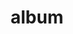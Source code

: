 ---
layout: album
resource: instagram
title: "album"
description: "masonry"
active: gallery
header-img: "img/gallery-bg.jpg"
album-title: "my 9th album"
images:
  - image_path: mianh.1001/bikini/20230812_114250_364778085_17987890514214000_4670069144013358145_n.jpg
  - image_path: mianh.1001/bikini/20230812_114250_366965793_17987890505214000_2203398334343728194_n.jpg
  - image_path: mianh.1001/bikini/20230812_114250_367012916_17987890496214000_3377006576886170788_n.jpg
  - image_path: mianh.1001/bikini/20231028_182626_397239851_17997367574214000_2613350427851346757_n.jpg
  - image_path: mianh.1001/bikini/20231028_182626_397245145_17997367565214000_8567685777561056187_n.jpg
  - image_path: mianh.1001/bikini/20231120_194327_404231210_18000353171214000_8296219656810193744_n.jpg
  - image_path: mianh.1001/bikini/20231120_194327_404266068_18000353180214000_266588810352958171_n.jpg
  - image_path: mianh.1001/bikini/20231120_194327_404270049_18000353192214000_563915866061665366_n.jpg
  - image_path: mianh.1001/bikini/20231120_194327_404459571_18000353162214000_2508971875571149286_n.jpg
  - image_path: mianh.1001/bikini/20240410_195051_436346468_18015147425214000_6805421134100762478_n.jpg
  - image_path: mianh.1001/bikini/20240410_195051_437179398_18015147416214000_6125186315150792181_n.jpg
  - image_path: mianh.1001/bikini/20240413_194905_437153923_18015437078214000_5754815846930356575_n.jpg
  - image_path: mianh.1001/bikini/20240413_194905_437729528_18015437087214000_8676812877075887469_n.jpg
  - image_path: mianh.1001/bikini/20240413_194905_437751700_18015437099214000_6513919121651683841_n.jpg
  - image_path: mianh.1001/bikini/20240418_210217_438837299_18015933758214000_1212706092140099865_n.jpg
  - image_path: mianh.1001/bikini/20240418_210217_438855655_18015933770214000_259261219167253938_n.jpg
  - image_path: mianh.1001/bikini/20240425_202732_438652486_18016611347214000_6021875378944845333_n.jpg
  - image_path: mianh.1001/bikini/20240425_202732_440149646_18016611320214000_9207479735325511629_n.jpg
  - image_path: mianh.1001/bikini/20240425_202732_440352205_18016611338214000_5289360185653639612_n.jpg
  - image_path: mianh.1001/bikini/20240425_202732_440383446_18016611329214000_3325198446902457614_n.jpg
  - image_path: mianh.1001/bikini/20240504_190329_441312667_18017461802214000_6830564594434363120_n.jpg
  - image_path: mianh.1001/bikini/20240504_190329_441413535_18017461832214000_143283603307071778_n.jpg
  - image_path: mianh.1001/bikini/20240504_190329_441420145_18017461820214000_3772209901764630465_n.jpg
  - image_path: mianh.1001/bikini/20240516_113110_436209376_18018719009214000_3556491283981430409_n.jpg
  - image_path: mianh.1001/bikini/20240516_113110_436211140_18018719030214000_7604268612114247995_n.jpg
  - image_path: mianh.1001/bikini/20240516_113110_436257954_18018719018214000_2705553377163808940_n.jpg
  - image_path: mianh.1001/bikini/20240516_113110_442507075_18018719039214000_8084152265990870750_n.jpg
  - image_path: mianh.1001/bikini/20240530_202123_445538923_18020108066214000_3731879013907642307_n.jpg
  - image_path: mianh.1001/bikini/20240530_202123_447016879_18020108048214000_6996709055484591811_n.jpg
  - image_path: mianh.1001/bikini/20240530_202123_447051260_18020108057214000_7637665592266433284_n.jpg
  - image_path: mianh.1001/bikini/20240618_155011_448686722_18022005731214000_5760748682441302736_n.jpg
  - image_path: mianh.1001/bikini/20240618_155011_448714894_18022005740214000_894719460790961578_n.jpg
  - image_path: mianh.1001/bikini/20240624_132518_449078069_18022602419214000_6295371460311054870_n.jpg
  - image_path: mianh.1001/bikini/20240624_132518_449117906_18022602428214000_146417758416220519_n.jpg
  - image_path: mianh.1001/bikini/20240624_132518_449118944_18022602446214000_8189485017950733493_n.jpg
  - image_path: mianh.1001/bikini/20240624_132518_449156870_18022602437214000_4413582209654406107_n.jpg
  - image_path: mianh.1001/bikini/20240627_193737_449403724_18022929323214000_8197645135578007667_n.jpg
  - image_path: mianh.1001/bikini/20240627_193737_449405968_18022929332214000_3568128227972883180_n.jpg
  - image_path: mianh.1001/bikini/20240627_193737_449406600_18022929311214000_3903845508457052058_n.jpg
  - image_path: mianh.1001/bikini/20240702_135118_449715755_18023418974214000_6828108909847384204_n.jpg
  - image_path: mianh.1001/bikini/20240702_135118_449748426_18023418965214000_2704515336650979045_n.jpg
  - image_path: mianh.1001/bikini/20240824_105046_456690147_18028831316214000_4348537472285911797_n.jpg
  - image_path: mianh.1001/bikini/20240824_105046_456690264_18028831307214000_4119286994711869676_n.jpg
  - image_path: mianh.1001/bikini/20240824_105046_456719247_18028831334214000_5900213326031576052_n.jpg
  - image_path: mianh.1001/bikini/20240824_105046_456785187_18028831298214000_3292622130028911749_n.jpg
  - image_path: mianh.1001/bikini/20240824_105046_456872846_18028831289214000_4690817832587825555_n.jpg
  - image_path: mianh.1001/bikini/20240824_105046_456904592_18028831343214000_2149185725102732296_n.jpg
  - image_path: mianh.1001/bikini/20240824_105046_457017088_18028831280214000_4475965591823331561_n.jpg
  - image_path: mianh.1001/bikini/20240905_125906_458398481_18030091688214000_3780725573008774549_n.jpg
  - image_path: mianh.1001/bikini/20240905_125906_458466858_18030091706214000_9201321665297368777_n.jpg
  - image_path: mianh.1001/bikini/20240905_125906_458468238_18030091697214000_7225085394248169131_n.jpg
  - image_path: mianh.1001/bikini/20240906_175229_458315115_1070717001155043_6971775522019858542_n.jpg
  - image_path: mianh.1001/bikini/20240906_175229_458383011_1533295810606231_6165822553243584649_n.jpg
  - image_path: mianh.1001/bikini/20240906_175229_458426890_483122031303085_3169143756748393960_n.jpg
  - image_path: mianh.1001/bikini/20240906_175229_458618228_2331557337186112_2174100243098678550_n.jpg
  - image_path: mianh.1001/bikini/20240908_150012_458540941_937338455103634_6454598421802306857_n.jpg
  - image_path: mianh.1001/bikini/20240908_150012_458617850_740823708169815_8568788037040717614_n.jpg
  - image_path: mianh.1001/bikini/20240908_150012_458767663_812138557753553_2261028133763239942_n.jpg
  - image_path: mianh.1001/bikini/20240908_150012_458948217_513719197913750_980506318804381768_n.jpg
  - image_path: mianh.1001/bikini/20240908_150012_459007922_1493670807930404_8471152158545541443_n.jpg
  - image_path: mianh.1001/bikini/20240916_111835_459787261_1683892412432355_1054924109937241557_n.jpg
  - image_path: mianh.1001/bikini/20240916_111835_460003541_1049119673319410_3464829686022333253_n.jpg
  - image_path: mianh.1001/bikini/20240916_111835_460076045_1035586231167222_1284571897219806242_n.jpg
  - image_path: mianh.1001/bikini/20240916_111835_460119671_457049294147552_577779600080209877_n.jpg
  - image_path: mianh.1001/bikini/20240916_111835_460136791_895401355818458_5123615140361325242_n.jpg
  - image_path: mianh.1001/bikini/20240916_111835_460149355_1262230191580618_6310159061131422047_n.jpg
  - image_path: mianh.1001/bikini/20240916_111835_460324654_2277876979049602_9162200416551121616_n.jpg
  - image_path: mianh.1001/bikini/20240919_112528_460429922_571137475442789_6335795502749579817_n.jpg
  - image_path: mianh.1001/bikini/20240919_112528_460554497_8176717762454235_5400187632527802265_n.jpg
  - image_path: mianh.1001/bikini/20240919_112528_460570719_1092450695545514_1208592529810677430_n.jpg
  - image_path: mianh.1001/bikini/20240919_112528_460633158_1728405854574708_1076291720713509277_n.jpg
  - image_path: mianh.1001/bikini/20240929_113517_461633962_2612696182235417_1869105001929354657_n.jpg
  - image_path: mianh.1001/bikini/20241019_132954_463296153_1682984172524288_5975399647851089786_n.jpg
  - image_path: mianh.1001/bikini/20241019_132954_463820598_1698314214282412_5030220078519878543_n.jpg
  - image_path: mianh.1001/bikini/20241019_132954_463947254_2029710250819952_1679679472332899255_n.jpg
  - image_path: mianh.1001/bikini/20241019_132954_464016355_1905229009969861_399002959919338584_n.jpg
  - image_path: mianh.1001/bikini/20241019_132954_464032673_549457474152698_3394981260009151014_n.jpg
  - image_path: mianh.1001/bikini/20241019_132954_464040216_905054634337704_7553888613490291619_n.jpg
  - image_path: mianh.1001/bikini/20241019_132954_464057725_571648161989320_7916109136041124061_n.jpg
  - image_path: mianh.1001/bikini/20241019_132954_464068691_1476330429746960_7416762061516803764_n.jpg
  - image_path: mianh.1001/bikini/20241126_133800_468399216_1521656111873066_3657780359079666090_n.jpg
  - image_path: mianh.1001/bikini/20241126_133800_468433485_537157422564679_5744398062480343187_n.jpg
  - image_path: mianh.1001/bikini/20241126_133800_468457442_360840330424083_5393803823170179451_n.jpg
  - image_path: mianh.1001/bikini/20241126_133800_468481816_897755929159422_6703792609328889836_n.jpg
  - image_path: mianh.1001/bikini/20241201_120028_468817401_2304017619955261_3993403148952238849_n.jpg
  - image_path: mianh.1001/bikini/20241201_120028_468960851_1776977056393201_5308056268954726816_n.jpg
  - image_path: mianh.1001/bikini/20241201_120028_468974553_1247876426325964_4502188837620466275_n.jpg
  - image_path: mianh.1001/bikini/20241201_120028_469123172_909452894613370_5582709522222794919_n.jpg
---